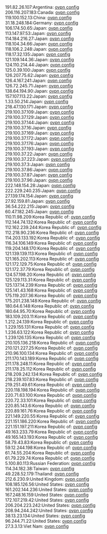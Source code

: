 191.82.26.107:Argentina: [ovpn config](vpn/191_82_26_107.ovpn)  
206.116.207.183:Canada: [ovpn config](vpn/206_116_207_183.ovpn)  
119.100.152.13:China: [ovpn config](vpn/119_100_152_13.ovpn)  
31.18.248.184:Germany: [ovpn config](vpn/31_18_248_184.ovpn)  
106.174.50.65:Japan: [ovpn config](vpn/106_174_50_65.ovpn)  
113.147.97.53:Japan: [ovpn config](vpn/113_147_97_53.ovpn)  
114.184.216.27:Japan: [ovpn config](vpn/114_184_216_27.ovpn)  
118.104.34.66:Japan: [ovpn config](vpn/118_104_34_66.ovpn)  
118.106.2.248:Japan: [ovpn config](vpn/118_106_2_248.ovpn)  
118.17.32.135:Japan: [ovpn config](vpn/118_17_32_135.ovpn)  
121.109.144.36:Japan: [ovpn config](vpn/121_109_144_36.ovpn)  
124.110.214.44:Japan: [ovpn config](vpn/124_110_214_44.ovpn)  
125.0.39.100:Japan: [ovpn config](vpn/125_0_39_100.ovpn)  
126.207.75.62:Japan: [ovpn config](vpn/126_207_75_62.ovpn)  
126.4.167.241:Japan: [ovpn config](vpn/126_4_167_241.ovpn)  
126.72.245.71:Japan: [ovpn config](vpn/126_72_245_71.ovpn)  
138.64.194.90:Japan: [ovpn config](vpn/138_64_194_90.ovpn)  
157.107.113.22:Japan: [ovpn config](vpn/157_107_113_22.ovpn)  
1.33.50.214:Japan: [ovpn config](vpn/1_33_50_214.ovpn)  
218.47.130.171:Japan: [ovpn config](vpn/218_47_130_171.ovpn)  
219.100.37.109:Japan: [ovpn config](vpn/219_100_37_109.ovpn)  
219.100.37.129:Japan: [ovpn config](vpn/219_100_37_129.ovpn)  
219.100.37.144:Japan: [ovpn config](vpn/219_100_37_144.ovpn)  
219.100.37.16:Japan: [ovpn config](vpn/219_100_37_16.ovpn)  
219.100.37.169:Japan: [ovpn config](vpn/219_100_37_169.ovpn)  
219.100.37.172:Japan: [ovpn config](vpn/219_100_37_172.ovpn)  
219.100.37.176:Japan: [ovpn config](vpn/219_100_37_176.ovpn)  
219.100.37.193:Japan: [ovpn config](vpn/219_100_37_193.ovpn)  
219.100.37.22:Japan: [ovpn config](vpn/219_100_37_22.ovpn)  
219.100.37.223:Japan: [ovpn config](vpn/219_100_37_223.ovpn)  
219.100.37.3:Japan: [ovpn config](vpn/219_100_37_3.ovpn)  
219.100.37.86:Japan: [ovpn config](vpn/219_100_37_86.ovpn)  
219.100.37.87:Japan: [ovpn config](vpn/219_100_37_87.ovpn)  
219.100.37.96:Japan: [ovpn config](vpn/219_100_37_96.ovpn)  
222.148.154.28:Japan: [ovpn config](vpn/222_148_154_28.ovpn)  
222.229.240.235:Japan: [ovpn config](vpn/222_229_240_235.ovpn)  
27.139.174.154:Japan: [ovpn config](vpn/27_139_174_154.ovpn)  
27.92.159.81:Japan: [ovpn config](vpn/27_92_159_81.ovpn)  
36.54.222.215:Japan: [ovpn config](vpn/36_54_222_215.ovpn)  
60.47.182.245:Japan: [ovpn config](vpn/60_47_182_245.ovpn)  
110.11.98.209:Korea Republic of: [ovpn config](vpn/110_11_98_209.ovpn)  
112.144.74.132:Korea Republic of: [ovpn config](vpn/112_144_74_132.ovpn)  
112.162.239.244:Korea Republic of: [ovpn config](vpn/112_162_239_244.ovpn)  
112.218.90.236:Korea Republic of: [ovpn config](vpn/112_218_90_236.ovpn)  
114.203.133.192:Korea Republic of: [ovpn config](vpn/114_203_133_192.ovpn)  
116.34.106.149:Korea Republic of: [ovpn config](vpn/116_34_106_149.ovpn)  
119.204.148.170:Korea Republic of: [ovpn config](vpn/119_204_148_170.ovpn)  
121.139.139.113:Korea Republic of: [ovpn config](vpn/121_139_139_113.ovpn)  
121.165.202.113:Korea Republic of: [ovpn config](vpn/121_165_202_113.ovpn)  
121.172.129.75:Korea Republic of: [ovpn config](vpn/121_172_129_75.ovpn)  
121.172.37.79:Korea Republic of: [ovpn config](vpn/121_172_37_79.ovpn)  
124.57.198.20:Korea Republic of: [ovpn config](vpn/124_57_198_20.ovpn)  
125.129.113.31:Korea Republic of: [ovpn config](vpn/125_129_113_31.ovpn)  
125.137.14.239:Korea Republic of: [ovpn config](vpn/125_137_14_239.ovpn)  
125.141.43.168:Korea Republic of: [ovpn config](vpn/125_141_43_168.ovpn)  
175.119.207.36:Korea Republic of: [ovpn config](vpn/175_119_207_36.ovpn)  
175.201.238.148:Korea Republic of: [ovpn config](vpn/175_201_238_148.ovpn)  
180.64.6.148:Korea Republic of: [ovpn config](vpn/180_64_6_148.ovpn)  
180.64.95.70:Korea Republic of: [ovpn config](vpn/180_64_95_70.ovpn)  
183.109.203.11:Korea Republic of: [ovpn config](vpn/183_109_203_11.ovpn)  
1.212.24.139:Korea Republic of: [ovpn config](vpn/1_212_24_139.ovpn)  
1.229.155.131:Korea Republic of: [ovpn config](vpn/1_229_155_131.ovpn)  
1.236.63.122:Korea Republic of: [ovpn config](vpn/1_236_63_122.ovpn)  
1.239.126.135:Korea Republic of: [ovpn config](vpn/1_239_126_135.ovpn)  
210.105.136.218:Korea Republic of: [ovpn config](vpn/210_105_136_218.ovpn)  
210.121.227.25:Korea Republic of: [ovpn config](vpn/210_121_227_25.ovpn)  
210.96.100.134:Korea Republic of: [ovpn config](vpn/210_96_100_134.ovpn)  
211.170.143.189:Korea Republic of: [ovpn config](vpn/211_170_143_189.ovpn)  
211.178.248.11:Korea Republic of: [ovpn config](vpn/211_178_248_11.ovpn)  
211.178.25.112:Korea Republic of: [ovpn config](vpn/211_178_25_112.ovpn)  
218.209.242.134:Korea Republic of: [ovpn config](vpn/218_209_242_134.ovpn)  
218.239.107.83:Korea Republic of: [ovpn config](vpn/218_239_107_83.ovpn)  
219.251.49.61:Korea Republic of: [ovpn config](vpn/219_251_49_61.ovpn)  
220.118.198.194:Korea Republic of: [ovpn config](vpn/220_118_198_194.ovpn)  
220.71.63.100:Korea Republic of: [ovpn config](vpn/220_71_63_100.ovpn)  
220.72.33.101:Korea Republic of: [ovpn config](vpn/220_72_33_101.ovpn)  
220.85.143.6:Korea Republic of: [ovpn config](vpn/220_85_143_6.ovpn)  
220.89.161.76:Korea Republic of: [ovpn config](vpn/220_89_161_76.ovpn)  
221.149.220.55:Korea Republic of: [ovpn config](vpn/221_149_220_55.ovpn)  
221.151.186.220:Korea Republic of: [ovpn config](vpn/221_151_186_220.ovpn)  
221.151.197.211:Korea Republic of: [ovpn config](vpn/221_151_197_211.ovpn)  
49.163.233.79:Korea Republic of: [ovpn config](vpn/49_163_233_79.ovpn)  
49.165.143.193:Korea Republic of: [ovpn config](vpn/49_165_143_193.ovpn)  
58.79.43.83:Korea Republic of: [ovpn config](vpn/58_79_43_83.ovpn)  
59.12.244.198:Korea Republic of: [ovpn config](vpn/59_12_244_198.ovpn)  
61.74.55.204:Korea Republic of: [ovpn config](vpn/61_74_55_204.ovpn)  
61.79.229.74:Korea Republic of: [ovpn config](vpn/61_79_229_74.ovpn)  
5.100.80.113:Russian Federation: [ovpn config](vpn/5_100_80_113.ovpn)  
114.34.182.38:Taiwan: [ovpn config](vpn/114_34_182_38.ovpn)  
49.228.52.179:Thailand: [ovpn config](vpn/49_228_52_179.ovpn)  
212.6.230.9:United Kingdom: [ovpn config](vpn/212_6_230_9.ovpn)  
108.185.126.56:United States: [ovpn config](vpn/108_185_126_56.ovpn)  
161.202.144.236:United States: [ovpn config](vpn/161_202_144_236.ovpn)  
167.248.16.159:United States: [ovpn config](vpn/167_248_16_159.ovpn)  
172.107.219.42:United States: [ovpn config](vpn/172_107_219_42.ovpn)  
206.204.223.242:United States: [ovpn config](vpn/206_204_223_242.ovpn)  
208.94.244.242:United States: [ovpn config](vpn/208_94_244_242.ovpn)  
38.13.23.134:United States: [ovpn config](vpn/38_13_23_134.ovpn)  
96.244.71.22:United States: [ovpn config](vpn/96_244_71_22.ovpn)  
27.3.3.13:Viet Nam: [ovpn config](vpn/27_3_3_13.ovpn)  
